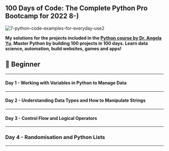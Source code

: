 ## 100 Days of Code: The Complete Python Pro Bootcamp for 2022 8-)

![7-python-code-examples-for-everyday-use2](https://user-images.githubusercontent.com/117528133/201651182-c7dce349-a46c-4358-b560-a13a4a8a1e8f.gif)


__My solutions for the projects included in the [Python course by Dr. Angela Yu](https://www.udemy.com/course/100-days-of-code/).
Master Python by building 100 projects in 100 days. Learn data science, automation, build websites, games and apps!__

## 🔰 Beginner 
---
#### __Day 1 - Working with Variables in Python to Manage Data__

---
#### __Day 2 - Understanding Data Types and How to Manipulate Strings__

---
#### __Day 3 - Control Flow and Logical Operators__

---
### __Day 4 - Randomisation and Python Lists__

---

